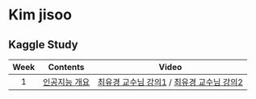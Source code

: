 # Kim jisoo
## Kaggle Study
| Week | Contents | Video |
|:---:|:---:|:---:|
| 1 | [인공지능 개요](인공지능-개요.md) | [최유경 교수님 강의1](https://www.youtube.com/watch?v=ny48cBIKtiY&list=PL1xKqHsVFgvmIAJBy-cbB9zQcnMb6zsT2&index=3) / [최유경 교수님 강의2](https://www.youtube.com/watch?v=icj8LE6kcRk&list=PL1xKqHsVFgvmIAJBy-cbB9zQcnMb6zsT2&index=4) |


